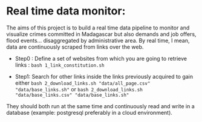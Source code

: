 # Real time data monitor:

The aims of this project is to build a real time data pipeline to monitor and visualize crimes committed in Madagascar but also demands and job offers, flood events... disaggregated by administrative area. By real time, I mean, data are  continuously scraped from links over the web.


* Step0 : Define a set of websites from which you are going to retrieve links : `bash 1_link_constitution.sh`

* Step1: Search for other links inside the links previously acquired to gain either `bash 2_download_links.sh "data/all_page.csv" "data/base_links.sh"` or `bash 2_download_links.sh "data/base_links.csv" "data/base_links.sh"`

They should both run at the same time and  continuously read and write in a database (example: postgresql preferably in a cloud environment).
